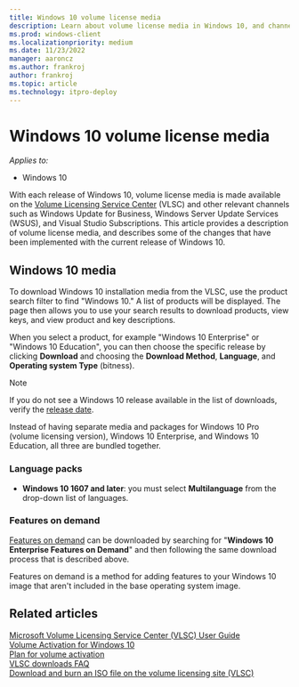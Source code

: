 ```yaml
---
title: Windows 10 volume license media
description: Learn about volume license media in Windows 10, and channels such as the Volume License Service Center (VLSC).
ms.prod: windows-client
ms.localizationpriority: medium
ms.date: 11/23/2022
manager: aaroncz
ms.author: frankroj
author: frankroj
ms.topic: article
ms.technology: itpro-deploy
---
```


# Windows 10 volume license media

*Applies to:*

- Windows 10

With each release of Windows 10, volume license media is made available on the [Volume Licensing Service Center](https://www.microsoft.com/vlsc) (VLSC) and other relevant channels such as Windows Update for Business, Windows Server Update Services (WSUS), and Visual Studio Subscriptions. This article provides a description of volume license media, and describes some of the changes that have been implemented with the current release of Windows 10.

## Windows 10 media

To download Windows 10 installation media from the VLSC, use the product search filter to find "Windows 10."  A list of products will be displayed. The page then allows you to use your search results to download products, view keys, and view product and key descriptions.

When you select a product, for example "Windows 10 Enterprise" or "Windows 10 Education", you can then choose the specific release by clicking **Download** and choosing the **Download Method**, **Language**, and **Operating system Type** (bitness).

> [!NOTE]
> If you do not see a Windows 10 release available in the list of downloads, verify the [release date](https://technet.microsoft.com/windows/release-info.aspx).

Instead of having separate media and packages for Windows 10 Pro (volume licensing version), Windows 10 Enterprise, and Windows 10 Education, all three are bundled together.

### Language packs

- **Windows 10 1607 and later**: you must select **Multilanguage** from the drop-down list of languages.

### Features on demand

[Features on demand](/archive/blogs/mniehaus/adding-features-including-net-3-5-to-windows-10) can be downloaded by searching for "**Windows 10 Enterprise Features on Demand**" and then following the same download process that is described above.

Features on demand is a method for adding features to your Windows 10 image that aren't included in the base operating system image.

## Related articles

[Microsoft Volume Licensing Service Center (VLSC) User Guide](https://www.microsoft.com/download/details.aspx?id=10585)
<br>[Volume Activation for Windows 10](./volume-activation/volume-activation-windows-10.md)
<br>[Plan for volume activation](./volume-activation/plan-for-volume-activation-client.md)
<br>[VLSC downloads FAQ](https://www.microsoft.com/Licensing/servicecenter/Help/FAQDetails.aspx?id=150)
<br>[Download and burn an ISO file on the volume licensing site (VLSC)](/troubleshoot/windows-client/deployment/iso-file-on-vlsc)
